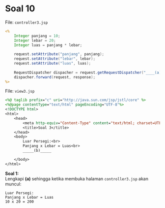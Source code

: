 # Soal 10

File: `controller3.jsp`
```jsp
<%
    Integer panjang = 10;
    Integer lebar = 20;
    Integer luas = panjang * lebar;
    
    request.setAttribute("panjang", panjang);
    request.setAttribute("lebar", lebar);
    request.setAttribute("luas", luas);
    
    RequestDispatcher dispacher = request.getRequestDispatcher("____(a)____");
    dispacher.forward(request, response);
%>
```

File: `view3.jsp`
```jsp
<%@ taglib prefix="c" uri="http://java.sun.com/jsp/jstl/core" %>
<%@page contentType="text/html" pageEncoding="UTF-8"%>
<!DOCTYPE html>
<html>
    <head>
        <meta http-equiv="Content-Type" content="text/html; charset=UTF-8">
        <title>Soal 3</title>
    </head>
    <body>
        Luar Persegi:<br>
        Panjang x Lebar = Luas<br>
        _____(b)_____

    </body>
</html>
```

**Soal 1:**<br>
Lengkapi **(a)** sehingga ketika membuka halaman `controller3.jsp` akan muncul:
```
Luar Persegi:
Panjang x Lebar = Luas
10 x 20 = 200
```
